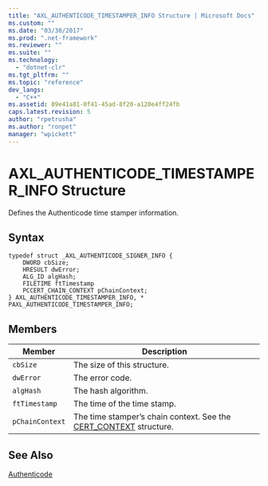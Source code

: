 ```yaml
---
title: "AXL_AUTHENTICODE_TIMESTAMPER_INFO Structure | Microsoft Docs"
ms.custom: ""
ms.date: "03/30/2017"
ms.prod: ".net-framework"
ms.reviewer: ""
ms.suite: ""
ms.technology: 
  - "dotnet-clr"
ms.tgt_pltfrm: ""
ms.topic: "reference"
dev_langs: 
  - "C++"
ms.assetid: 89e41a81-0f41-45ad-8f20-a120e4ff24fb
caps.latest.revision: 5
author: "rpetrusha"
ms.author: "ronpet"
manager: "wpickett"
---
```

# AXL_AUTHENTICODE_TIMESTAMPER_INFO Structure
Defines the Authenticode time stamper information.  
  
## Syntax  
  
```  
typedef struct _AXL_AUTHENTICODE_SIGNER_INFO {  
    DWORD cbSize;  
    HRESULT dwError;  
    ALG_ID algHash;  
    FILETIME ftTimestamp  
    PCCERT_CHAIN_CONTEXT pChainContext;  
} AXL_AUTHENTICODE_TIMESTAMPER_INFO, * PAXL_AUTHENTICODE_TIMESTAMPER_INFO;  
```  
  
## Members  
  
|Member|Description|  
|------------|-----------------|  
|`cbSize`|The size of this structure.|  
|`dwError`|The error code.|  
|`algHash`|The hash algorithm.|  
|`ftTimestamp`|The time of the time stamp.|  
|`pChainContext`|The time stamper’s chain context.  See the [CERT_CONTEXT](http://msdn.microsoft.com/library/windows/desktop/aa377189.aspx) structure.|  
  
## See Also  
 [Authenticode](../../../../docs/framework/unmanaged-api/authenticode/index.md)